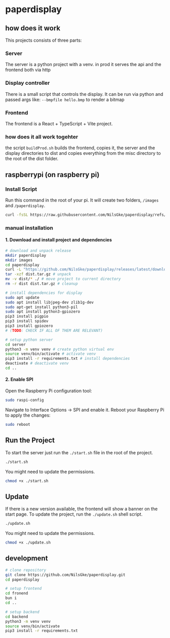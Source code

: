 # paperdisplay

## how does it work

This projects consists of three parts:

### Server

The server is a python project with a venv. in prod it serves the api and the frontend both via http

### Display controller

There is a small script that controls the display. It can be run via python and passed args like: `--bmpfile hello.bmp` to render a bitmap

### Frontend

The frontend is a React + TypeScript + Vite project.

### how does it all work togehter

the script `buildProd.sh` builds the frontend, copies it, the server and the display directories to dist and copies everything from the misc directory to the root of the dist folder.

## raspberrypi (on raspberry pi)

### Install Script

Run this command in the root of your pi. It will create two folders, `/images` and `/paperdisplay`.

```bash
curl -fsSL https://raw.githubusercontent.com/NilsGke/paperdisplay/refs/heads/main/misc/install.sh | bash
```

### manual installation

#### 1. Download and install project and dependencies

```bash
# download and unpack release
mkdir paperdisplay
mkdir images
cd paperdisplay
curl -L "https://github.com/NilsGke/paperdisplay/releases/latest/download/dist.tar.gz" -o dist.tar.gz # download
tar -xzf dist.tar.gz # unpack
mv -v dist/* ./ # move project to current directory
rm -r dist dist.tar.gz # cleanup

# install dependencies for display
sudo apt update
sudo apt install libjpeg-dev zlib1g-dev
sudo apt-get install python3-pil
sudo apt install python3-gpiozero
pip3 install pigpio
pip3 install spidev
pip3 install gpiozero
# (TODO: CHECK IF ALL OF THEM ARE RELEVANT)

# setup python server
cd server
python3 -m venv venv # create python virtual env
source venv/bin/activate # activate venv
pip3 install -r requirements.txt # install dependencies
deactivate # deactivate venv
cd ..
```

#### 2. Enable SPI

Open the Raspberry Pi configuration tool:

```bash
sudo raspi-config
```

Navigate to Interface Options → SPI and enable it.
Reboot your Raspberry Pi to apply the changes:

```bash
sudo reboot
```

## Run the Project

To start the server just run the `./start.sh` file in the root of the project.

```bash
./start.sh
```

You might need to update the permissions.

```bash
chmod +x ./start.sh
```

## Update

If there is a new version available, the frontend will show a banner on the start page.
To update the project, run the `./update.sh` shell script.

```bash
./update.sh
```

You might need to update the permissions.

```bash
chmod +x ./update.sh
```

## development

```bash
# clone repository
git clone https://github.com/NilsGke/paperdisplay.git
cd paperdisplay

# setup frontend
cd fronend
bun i
cd ..

# setup backend
cd backend
python3 -m venv venv
source venv/bin/activate
pip3 install -r requirements.txt
```
